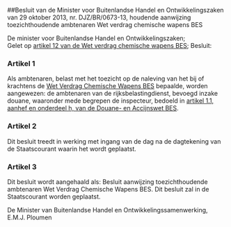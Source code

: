 <meta http-equiv='Content-Type' content='text/html; charset=utf-8' />

##Besluit van de Minister voor Buitenlandse Handel en Ontwikkelingszaken van 29 oktober 2013, nr. DJZ/BR/0673-13, houdende aanwijzing toezichthoudende ambtenaren Wet verdrag chemische wapens BES

De minister voor Buitenlandse Handel en Ontwikkelingszaken;  
Gelet op [artikel 12 van de Wet verdrag chemische wapens BES](../../../../../../../../../../wet-BES/wet/verdrag/chemische/wapens/bes/BWBR0028248/README.md);
Besluit:    

### Artikel  1  

Als ambtenaren, belast met het toezicht op de naleving van het bij of krachtens de [Wet Verdrag Chemische Wapens BES](../../../../../../../../../../wet-BES/wet/verdrag/chemische/wapens/bes/BWBR0028248/README.md) bepaalde, worden aangewezen: de ambtenaren van de rijksbelastingdienst, bevoegd inzake douane, waaronder mede begrepen de inspecteur, bedoeld in [artikel 1.1, aanhef en onderdeel h, van de Douane- en Accijnswet BES](../../../../../../../../../../wet-BES/douane-/en/accijnswet/bes/BWBR0029236/README.md). 

### Artikel  2  

Dit besluit treedt in werking met ingang van de dag na de dagtekening van de Staatscourant waarin het wordt geplaatst. 

### Artikel  3  

Dit besluit wordt aangehaald als: Besluit aanwijzing toezichthoudende ambtenaren Wet Verdrag Chemische Wapens BES. 
Dit besluit zal in de Staatscourant worden geplaatst.  

De 
Minister van Buitenlandse Handel en Ontwikkelingssamenwerking, 
E.M.J.  Ploumen     

